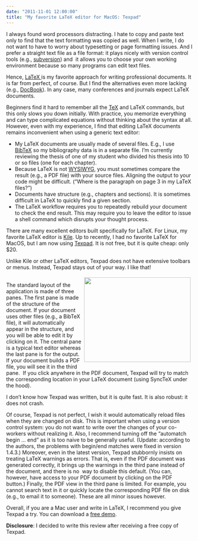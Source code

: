 ```yaml
---
date: "2011-11-01 12:00:00"
title: "My favorite LaTeX editor for MacOS: Texpad"
---
```




I always found word processors distracting. I hate to copy and paste text only to find that the text formatting was copied as well. When I write, I do not want to have to worry about typesetting or page formatting issues. And I prefer a straight text file as a file format: it plays nicely with version control tools (e.g., [subversion](https://en.wikipedia.org/wiki/Apache_Subversion)) and&nbsp; it allows you to choose your own working environment because so many programs can edit text files.

Hence, [LaTeX ](https://en.wikipedia.org/wiki/LaTeX)is my favorite approach for writing professional documents. It is far from perfect, of course. But I find the alternatives even more lacking (e.g., [DocBook](https://en.wikipedia.org/wiki/DocBook)). In any case, many conferences and journals expect LaTeX documents.

Beginners find it hard to remember all the [TeX](https://en.wikipedia.org/wiki/TeX) and LaTeX commands, but this only slows you down initially. With practice, you memorize everything and can type complicated equations without thinking about the syntax at all. However, even with my experience, I find that editing LaTeX documents remains inconvenient when using a generic text editor:

- My LaTeX documents are usually made of several files. E.g., I use [BibTeX](https://en.wikipedia.org/wiki/BibTeX) so my bibliography data is in a separate file. I&rsquo;m currently reviewing the thesis of one of my student who divided his thesis into 10 or so files (one for each chapter).
- Because LaTeX is not [WYSIWYG](https://en.wikipedia.org/wiki/WYSIWYG), you must sometimes compare the result (e.g., a PDF file) with your source files. Aligning the output to your code might be difficult. (&ldquo;Where is the paragraph on page 3 in my LaTeX files?&rdquo;)
- Documents have structure (e.g., chapters and sections). It is sometimes difficult in LaTeX to quickly find a given section.
- The LaTeX workflow requires you to repeatedly rebuild your document to check the end result. This may require you to leave the editor to issue a shell command which disrupts your thought process.


There are many excellent editors built specifically for LaTeX. For Linux, my favorite LaTeX editor is [Kile](https://en.wikipedia.org/wiki/Kile). Up to recently, I had no favorite LaTeX for MacOS, but I am now using [Texpad](https://www.texpadapp.com/). It is not free, but it is quite cheap: only $20.

Unlike Kile or other LaTeX editors, Texpad does not have extensive toolbars or menus. Instead, Texpad stays out of your way. I like that!

<a style="float: right;margin:5px" href="https://picasaweb.google.com/lh/photo/Y__5xNS2HSKzevqzNb_AMQ?feat=embedwebsite"><img fetchpriority="high" decoding="async" src="https://lh5.googleusercontent.com/-4gqotdtfqZ4/TrAJBFZ8HzI/AAAAAAAAB8A/KJwDjn4EKv8/s288/Screen%252520Shot%2525202011-11-01%252520at%25252010.56.14%252520AM.png" alt width="288" height="229" /></a><br/>
The standard layout of the application is made of three panes. The first pane is made of the structure of the document. If your document uses other files (e.g., a BibTeX file), it will automatically appear in the structure, and you will be able to edit it by clicking on it. The central pane is a typical text editor whereas the last pane is for the output. If your document builds a PDF file, you will see it in the third pane.&nbsp; If you click anywhere in the PDF document, Texpad will try to match the corresponding location in your LaTeX document (using SyncTeX under the hood).

I don&rsquo;t know how Texpad was written, but it is quite fast. It is also robust: it does not crash.

Of course, Texpad is not perfect, I wish it would automatically reload files when they are changed on disk. This is important when using a version control system: you do not want to write over the changes of your co-workers without realizing it. Also, I recommend turning off the &ldquo;automatch begin &hellip; end&rdquo; as it is too naive to be generally useful. (Update: according to the authors, the problems with begin/end matches were fixed in version 1.4.3.) Moreover, even in the latest version, Texpad stubbornly insists on treating LaTeX warnings as errors. That is, even if the PDF document was generated correctly, it brings up the warnings in the third pane instead of the document, and there is no&nbsp; way to disable this default. (You can, however, have access to your PDF document by clicking on the PDF button.) Finally, the PDF view in the third pane is limited. For example, you cannot search text in it or quickly locate the corresponding PDF file on disk (e.g., to email it to someone). These are all minor issues however.

Overall, if you are a Mac user and write in LaTeX, I recommend you give Texpad a try. You can download a [free demo](https://www.texpadapp.com/).

__Disclosure__: I decided to write this review after receiving a free copy of Texpad.

